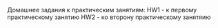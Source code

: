 Домашнее задания к практическим занятиям: 
HW1 - к первому практическому занятию
HW2 - ко второну практическому занятяию

